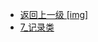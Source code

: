 - [返回上一级 [img]](page/后端/JavaNote/2_Java(书栈)/3_面对对象编程/2_Java核心类/img/)
- [7_记录类](page/后端/JavaNote/2_Java(书栈)/3_面对对象编程/2_Java核心类/img/7_记录类/)

